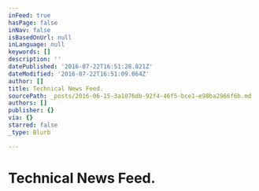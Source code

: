 ```yaml
---
inFeed: true
hasPage: false
inNav: false
isBasedOnUrl: null
inLanguage: null
keywords: []
description: ''
datePublished: '2016-07-22T16:51:28.821Z'
dateModified: '2016-07-22T16:51:09.064Z'
author: []
title: Technical News Feed.
sourcePath: _posts/2016-06-15-3a1076db-92f4-46f5-bce1-e98ba2966f6b.md
authors: []
publisher: {}
via: {}
starred: false
_type: Blurb

---
```

# Technical News Feed.